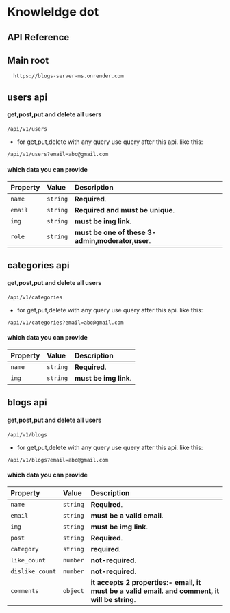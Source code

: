 
# Knowleldge dot



## API Reference

## Main root

```
  https://blogs-server-ms.onrender.com
```

## users api

#### get,post,put and delete all users

```http
/api/v1/users
```

* for get,put,delete with any query use query after this api. like this:
```http
/api/v1/users?email=abc@gmail.com
```

#### which data you can provide

| Property | Value     | Description                |
| :-------- | :------- | :------------------------- |
| `name` | `string` | **Required**. |
| `email` | `string` | **Required and must be unique**. |
| `img` | `string` | **must be img link**. |
| `role` | `string` | **must be one of these 3- admin,moderator,user**. |


<!-- user api -->

## categories api

#### get,post,put and delete all users

```http
/api/v1/categories
```

* for get,put,delete with any query use query after this api. like this:
```http
/api/v1/categories?email=abc@gmail.com
```

#### which data you can provide

| Property | Value     | Description                |
| :-------- | :------- | :------------------------- |
| `name` | `string` | **Required**. |
| `img` | `string` | **must be img link**. |


<!-- categories api -->

## blogs api

#### get,post,put and delete all users

```http
/api/v1/blogs
```

* for get,put,delete with any query use query after this api. like this:
```http
/api/v1/blogs?email=abc@gmail.com
```

#### which data you can provide

| Property | Value     | Description                |
| :-------- | :------- | :------------------------- |
| `name` | `string` | **Required**. |
| `email` | `string` | **must be a valid email**. |
| `img` | `string` | **must be img link**. |
| `post` | `string` | **Required**. |
| `category` | `string` | **required**. |
| `like_count` | `number` | **not-required**. |
| `dislike_count` | `number` | **not-required**. |
| `comments` | `object` | **it accepts 2 properties:- email, it must be a valid email. and comment, it will be string**. |


<!-- courses api -->